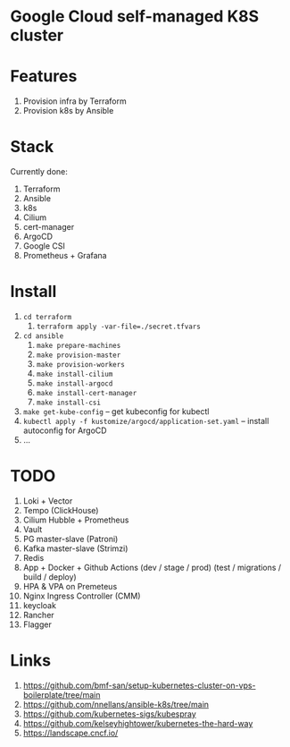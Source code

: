 # Google Cloud self-managed K8S cluster

# Features

1. Provision infra by Terraform
1. Provision k8s by Ansible

# Stack
Currently done:

1. Terraform
1. Ansible
1. k8s
1. Cilium
1. cert-manager
1. ArgoCD
1. Google CSI
1. Prometheus + Grafana

# Install

1. `cd terraform`
    1. `terraform apply -var-file=./secret.tfvars`
1. `cd ansible`
    1. `make prepare-machines`
    1. `make provision-master`
    1. `make provision-workers`
    1. `make install-cilium`
    1. `make install-argocd`
    1. `make install-cert-manager`
    1. `make install-csi`
1. `make get-kube-config` – get kubeconfig for kubectl
1. `kubectl apply -f kustomize/argocd/application-set.yaml` – install autoconfig for ArgoCD
1. ...

# TODO

1. Loki + Vector
1. Tempo (ClickHouse)
1. Cilium Hubble + Prometheus
1. Vault
1. PG master-slave (Patroni)
1. Kafka master-slave (Strimzi)
1. Redis
1. App + Docker + Github Actions (dev / stage / prod) (test / migrations / build / deploy)
1. HPA & VPA on Premeteus
1. Nginx Ingress Controller (CMM)
1. keycloak
1. Rancher
1. Flagger

# Links

1. https://github.com/bmf-san/setup-kubernetes-cluster-on-vps-boilerplate/tree/main
1. https://github.com/nnellans/ansible-k8s/tree/main
1. https://github.com/kubernetes-sigs/kubespray
1. https://github.com/kelseyhightower/kubernetes-the-hard-way
1. https://landscape.cncf.io/

